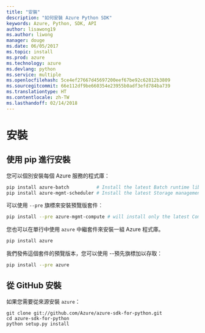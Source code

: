 ```yaml
---
title: "安裝"
description: "如何安裝 Azure Python SDK"
keywords: Azure, Python, SDK, API
author: lisawong19
ms.author: liwong
manager: douge
ms.date: 06/05/2017
ms.topic: install
ms.prod: azure
ms.technology: azure
ms.devlang: python
ms.service: multiple
ms.openlocfilehash: 5ce4ef27667d45697200eef67be92c62812b3809
ms.sourcegitcommit: 66e112df9be660354e23955b0adf3efd784ba739
ms.translationtype: HT
ms.contentlocale: zh-TW
ms.lasthandoff: 02/14/2018
---
```

# <a name="installation"></a>安裝

## <a name="installation-with-pip"></a>使用 pip 進行安裝

您可以個別安裝每個 Azure 服務的程式庫：

```bash
pip install azure-batch          # Install the latest Batch runtime library
pip install azure-mgmt-scheduler # Install the latest Storage management library
```

可以使用 `--pre` 旗標來安裝預覽版套件︰

```bash
pip install --pre azure-mgmt-compute # will install only the latest Compute Management library
```

您也可以在單行中使用 `azure` 中繼套件來安裝一組 Azure 程式庫。

```bash
pip install azure
```

我們發佈這個套件的預覽版本，您可以使用 --預先旗標加以存取：

```bash
pip install --pre azure
```

## <a name="install-from-github"></a>從 GitHub 安裝

如果您需要從來源安裝 `azure`：

    git clone git://github.com/Azure/azure-sdk-for-python.git
    cd azure-sdk-for-python
    python setup.py install
